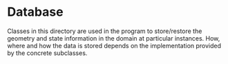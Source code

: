 # Database

Classes in this directory are used in the program to store/restore
the geometry and state information in the domain at particular
instances. How, where and how the data is stored depends on the
implementation provided by the concrete subclasses.
